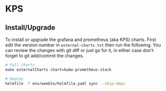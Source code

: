 # KPS

## Install/Upgrade

To install or upgrade the grafana and prometheus (aka KPS) charts. First edit the version number in `external-charts.txt` then run the following. You can review the changes with git diff or just go for it, in either case don't forget to git add/commit the changes.

```sh
# Pull charts
make externalCharts chart=kube-prometheus-stack

# Deploy
helmfile -f env/weeble/helmfile.yaml sync --skip-deps
```
